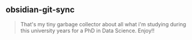 ## obsidian-git-sync
> That's my tiny garbage collector about all what i'm studying during this university years for a PhD in Data Science. Enjoy!!
